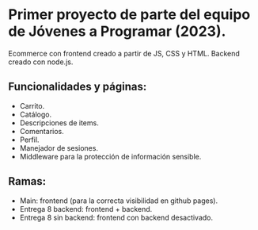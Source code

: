 # Primer proyecto de parte del equipo de Jóvenes a Programar (2023).

Ecommerce con frontend creado a partir de JS, CSS y HTML.
Backend creado con node.js.

## Funcionalidades y páginas:
- Carrito.
- Catálogo.
- Descripciones de items.
- Comentarios.
- Perfil.
- Manejador de sesiones.
- Middleware para la protección de información sensible.

## Ramas:
- Main: frontend (para la correcta visibilidad en github pages).
- Entrega 8 backend: frontend + backend.
- Entrega 8 sin backend: frontend con backend desactivado.
